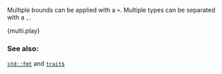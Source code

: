 Multiple bounds can be applied with a `+`. Multiple types can be separated
with a `,`.

{multi.play}

### See also:

[`std::fmt`][fmt] and [`trait`s][traits]

[fmt]: /hello/print.html
[traits]: /trait.html
